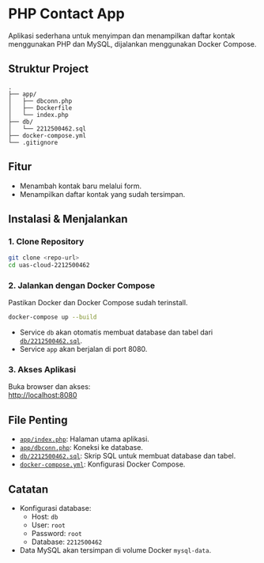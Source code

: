 # PHP Contact App

Aplikasi sederhana untuk menyimpan dan menampilkan daftar kontak menggunakan PHP dan MySQL, dijalankan menggunakan Docker Compose.

## Struktur Project

```
.
├── app/
│   ├── dbconn.php
│   ├── Dockerfile
│   └── index.php
├── db/
│   └── 2212500462.sql
├── docker-compose.yml
└── .gitignore
```

## Fitur

- Menambah kontak baru melalui form.
- Menampilkan daftar kontak yang sudah tersimpan.

## Instalasi & Menjalankan

### 1. Clone Repository

```sh
git clone <repo-url>
cd uas-cloud-2212500462
```

### 2. Jalankan dengan Docker Compose

Pastikan Docker dan Docker Compose sudah terinstall.

```sh
docker-compose up --build
```

- Service `db` akan otomatis membuat database dan tabel dari [`db/2212500462.sql`](db/2212500462.sql).
- Service `app` akan berjalan di port 8080.

### 3. Akses Aplikasi

Buka browser dan akses:  
[http://localhost:8080](http://localhost:8080)

## File Penting

- [`app/index.php`](app/index.php): Halaman utama aplikasi.
- [`app/dbconn.php`](app/dbconn.php): Koneksi ke database.
- [`db/2212500462.sql`](db/2212500462.sql): Skrip SQL untuk membuat database dan tabel.
- [`docker-compose.yml`](docker-compose.yml): Konfigurasi Docker Compose.

## Catatan

- Konfigurasi database:
  - Host: `db`
  - User: `root`
  - Password: `root`
  - Database: `2212500462`
- Data MySQL akan tersimpan di volume Docker `mysql-data`.